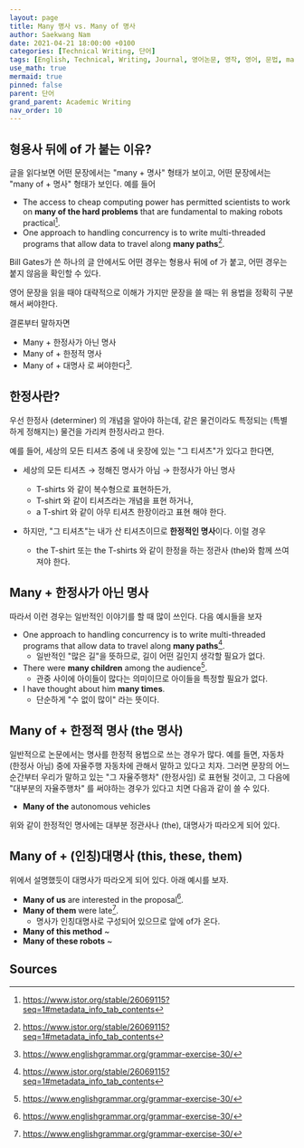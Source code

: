 ```yaml
---
layout: page
title: Many 명사 vs. Many of 명사
author: Saekwang Nam
date: 2021-04-21 18:00:00 +0100
categories: [Technical Writing, 단어]
tags: [English, Technical, Writing, Journal, 영어논문, 영작, 영어, 문법, many, many of, adjective of, 한정사, determiner]
use_math: true
mermaid: true
pinned: false
parent: 단어
grand_parent: Academic Writing
nav_order: 10
---
```


## 형용사 뒤에 of 가 붙는 이유?
글을 읽다보면 어떤 문장에서는 "many + 명사" 형태가 보이고, 어떤 문장에서는 "many of + 명사" 형태가 보인다. 예를 들어
- The access to cheap computing power has permitted scientists to work on **many of the hard problems** that are fundamental to making robots practical[^fn_1].
- One approach to handling concurrency is to write multi-threaded programs that allow data to travel along **many paths**[^fn_1].

Bill Gates가 쓴 하나의 글 안에서도 어떤 경우는 형용사 뒤에 of 가 붙고, 어떤 경우는 붙지 않음을 확인할 수 있다.

영어 문장을 읽을 때야 대략적으로 이해가 가지만 문장을 쓸 때는 위 용법을 정확히 구분해서 써야한다.

결론부터 말하자면
- Many + 한정사가 아닌 명사
- Many of + 한정적 명사
- Many of + 대명사
로 써야한다[^fn_2].

## 한정사란?
우선 한정사 (determiner) 의 개념을 알아야 하는데, 같은 물건이라도 특정되는 (특별하게 정해지는) 물건을 가리켜 한정사라고 한다.

예를 들어, 세상의 모든 티셔츠 중에 내 옷장에 있는 "그 티셔츠"가 있다고 한다면,
- 세상의 모든 티셔츠 $\rightarrow$ 정해진 명사가 아님 $\rightarrow$ 한정사가 아닌 명사
  -  T-shirts 와 같이 복수형으로 표현하든가,
  -  T-shirt 와 같이 티셔츠라는 개념을 표현 하거나,
  -  a T-shirt 와 같이 아무 티셔츠 한장이라고 표현 해야 한다.

- 하지만, "그 티셔츠"는 내가 산 티셔츠이므로 **한정적인 명사**이다. 이럴 경우
  - the T-shirt 또는 the T-shirts 와 같이 한정을 하는 정관사 (the)와 함께 쓰여져야 한다.

## Many + 한정사가 아닌 명사
따라서 이런 경우는 일반적인 이야기를 할 때 많이 쓰인다. 다음 예시들을 보자
- One approach to handling concurrency is to write multi-threaded programs that allow data to travel along **many paths**[^fn_1].
  - 일반적인 "많은 길"을 뜻하므로, 길이 어떤 길인지 생각할 필요가 없다.
- There were **many children** among the audience[^fn_2].
  - 관중 사이에 아이들이 많다는 의미이므로 아이들을 특정할 필요가 없다.
- I have thought about him **many times**.
  - 단순하게 "수 없이 많이" 라는 뜻이다.

## Many of + 한정적 명사 (the 명사)
일반적으로 논문에서는 명사를 한정적 용법으로 쓰는 경우가 많다. 예를 들면, 자동차 (한정사 아님) 중에 자율주행 자동차에 관해서 말하고 있다고 치자. 그러면 문장의 어느 순간부터 우리가 말하고 있는 "그 자율주행차" (한정사임) 로 표현될 것이고, 그 다음에 "대부분의 자율주행차" 를 써야하는 경우가 있다고 치면 다음과 같이 쓸 수 있다.
- **Many of the** autonomous vehicles

위와 같이 한정적인 명사에는 대부분 정관사나 (the), 대명사가 따라오게 되어 있다.

## Many of + (인칭)대명사 (this, these, them)
위에서 설명했듯이 대명사가 따라오게 되어 있다. 아래 예시를 보자.
- **Many of us** are interested in the proposal[^fn_2].
- **Many of them** were late[^fn_2].
  - 명사가 인칭대명사로 구성되어 있으므로 앞에 of가 온다.
- **Many of this method** ~
- **Many of these robots** ~


## Sources
[^fn_1]: https://www.jstor.org/stable/26069115?seq=1#metadata_info_tab_contents
[^fn_2]: https://www.englishgrammar.org/grammar-exercise-30/